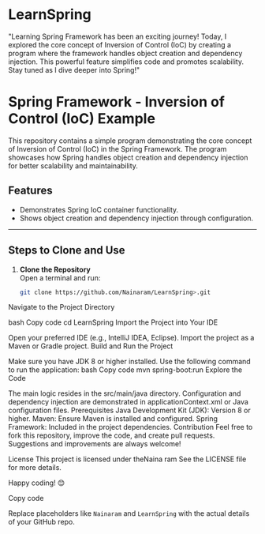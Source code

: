 # LearnSpring
"Learning Spring Framework has been an exciting journey! Today, I explored the core concept of Inversion of Control (IoC) by creating a program where the framework handles object creation and dependency injection. This powerful feature simplifies code and promotes scalability. Stay tuned as I dive deeper into Spring!"

# Spring Framework - Inversion of Control (IoC) Example

This repository contains a simple program demonstrating the core concept of Inversion of Control (IoC) in the Spring Framework. The program showcases how Spring handles object creation and dependency injection for better scalability and maintainability.

## Features
- Demonstrates Spring IoC container functionality.
- Shows object creation and dependency injection through configuration.

---

## Steps to Clone and Use

1. **Clone the Repository**  
   Open a terminal and run:
   ```bash
   git clone https://github.com/Nainaram/LearnSpring>.git


Navigate to the Project Directory

bash
Copy code
cd LearnSpring
Import the Project into Your IDE

Open your preferred IDE (e.g., IntelliJ IDEA, Eclipse).
Import the project as a Maven or Gradle project.
Build and Run the Project

Make sure you have JDK 8 or higher installed.
Use the following command to run the application:
bash
Copy code
mvn spring-boot:run
Explore the Code

The main logic resides in the src/main/java directory.
Configuration and dependency injection are demonstrated in applicationContext.xml or Java configuration files.
Prerequisites
Java Development Kit (JDK): Version 8 or higher.
Maven: Ensure Maven is installed and configured.
Spring Framework: Included in the project dependencies.
Contribution
Feel free to fork this repository, improve the code, and create pull requests. Suggestions and improvements are always welcome!

License
This project is licensed under theNaina ram See the LICENSE file for more details.

Happy coding! 😊


Copy code

Replace placeholders like `Nainaram` and `LearnSpring` with the actual details of your GitHub repo.
